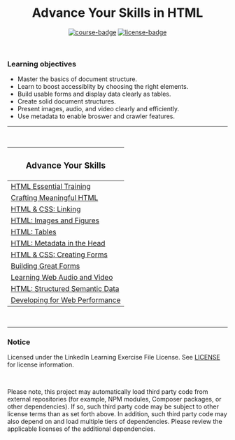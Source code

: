 <div align="center">

# Advance Your Skills in HTML

[![course-badge]][course-link]
[![license-badge]][LICENSE]

</div>

<!-- badge info -->
[course-badge]:https://img.shields.io/badge/learning-HTML-white?logo=Linkedin&labelColor=blue&style=for-the-badge
[course-link]:https://www.linkedin.com/learning/paths/advance-your-skills-in-html "Advance Your Skills in HTML"
[license-badge]:https://img.shields.io/badge/learning-license-success?logo=Linkedin&labelColor=black&style=for-the-badge

<br>

### Learning objectives
- Master the basics of document structure.
- Learn to boost accessiblity by choosing the right elements.
- Build usable forms and display data clearly as tables.
- Create solid document structures.
- Present images, audio, and video clearly and efficiently.
- Use metadata to enable broswer and crawler features.

---
<br>

| <h3 align="center">Advance Your Skills</h3> |
| :------------------------------------------ |
| [HTML Essential Training][ht01]             |
| [Crafting Meaningful HTML][ht02]            |
| [HTML & CSS: Linking][ht03]                 |
| [HTML: Images and Figures][ht04]            |
| [HTML: Tables][ht05]                        |
| [HTML: Metadata in the Head][ht06]          |
| [HTML & CSS: Creating Forms][ht07]          |
| [Building Great Forms][ht08]                |
| [Learning Web Audio and Video][ht09]        |
| [HTML: Structured Semantic Data][ht10]      |
| [Developing for Web Performance][ht11]      |

<br>

---
### Notice
Licensed under the LinkedIn Learning Exercise File License. See [LICENSE] for license information.

<br>

Please note, this project may automatically load third party code from external repositories (for example, NPM modules, Composer packages, or other dependencies). If so, such third party code may be subject to other license terms than as set forth above. In addition, such third party code may also depend on and load multiple tiers of dependencies. Please review the applicable licenses of the additional dependencies.

[LICENSE]:../LICENSE "LinkedIn Learning License"

<!-- course quick links -->
[ht01]:01_essential_training
[ht02]:02_meaningful_html
[ht03]:03_html_css_linking
[ht04]:04_images_figures
[ht05]:05_tables
[ht06]:06_metadata
[ht07]:07_creating_forms
[ht08]:08_great_forms
[ht09]:09_audio_video
[ht10]:10_semantic_data
[ht11]:https://www.linkedin.com/learning/developing-for-web-performance